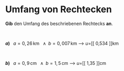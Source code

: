 <!--
version:  0.0.1

language: de

@style
input {
    text-align: center;
}
@end

formula: \carry   \textcolor{red}{\scriptsize #1}
formula: \digit   \rlap{\carry{#1}}\phantom{#2}#2
formula: \permil  \text{‰}

import: https://raw.githubusercontent.com/LiaTemplates/Tikz-Jax/main/README.md

script: https://cdn.jsdelivr.net/gh/LiaTemplates/Tikz-Jax@main/dist/index.js


tags: Rechteck, Dezimalzahlen, Länge, Fläche, Umfang, leicht, niedrig, Angeben

comment: Berechne den Umfang einer rechteckigen Fläche.

author: Martin Lommatzsch

-->




# Umfang von Rechtecken


**Gib** den Umfang des beschriebenen Rechtecks **an**.

<br>


__$a)\;\;$__ $a=0,26\,$km $\;\;\wedge\;\; b=0,007\,$km
--> $u=$[[  0,534  ]]km

<br>

__$b)\;\;$__ $a=0,9\,$cm $\;\;\wedge\;\; b=1,5\,$cm
--> $u=$[[  1,35  ]]cm








<br>
<br>
<br>
<br>
<br>